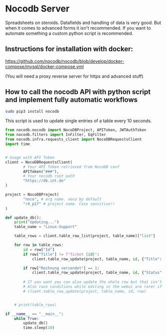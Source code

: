 # Nocodb Server
Spreadsheets on steroids. Datafields and handling of data is very good. But when it comes to advanced forms it isn't recommended. If you want to automate something a custom python script is recommended.

## Instructions for installation with docker:
<https://github.com/nocodb/nocodb/blob/develop/docker-compose/mysql/docker-compose.yml>

(You will need a proxy reverse server for https and advanced stuff)

## How to call the nocodb API with python script and implement fully automatic workflows
```bash
sudo pip3 install nocodb
```
This script is used to update single entries of a table every 10 seconds.
```python
from nocodb.nocodb import NocoDBProject, APIToken, JWTAuthToken
from nocodb.filters import InFilter, EqFilter
from nocodb.infra.requests_client import NocoDBRequestsClient
import time


# Usage with API Token
client = NocoDBRequestsClient(
        # Your API Token retrieved from NocoDB conf
        APIToken("###"),
        # Your nocodb root path
        "https://db.int.de"
)

project = NocoDBProject(
        "noco", # org name. noco by default
        "r4_p17" # project name. Case sensitive!!
)

def update_db():
    print("Updating...")
    table_name = "Linux-Support"

    table_rows = client.table_row_list(project, table_name)["list"]

    for row in table_rows:
        id = row["Id"]
        if row["Title"] != f"Ticket {id}":
            client.table_row_update(project, table_name, id, {"Title": f"Ticket {id}"})

        if row["Rechnung versendet"] == 1:
            client.table_row_update(project, table_name, id, {"Status": "Erledigt"})
        
        # If you want you can also update the whole row but that isn't recommended because of too many unrequired api calls on big datasets
        # Also race conditions while editing in the webui are rarer if you don't use the line underneath
        # client.table_row_update(project, table_name, id, row)


    # print(table_rows)

if __name__ == "__main__":
    while True:
        update_db()
        time.sleep(10)
```